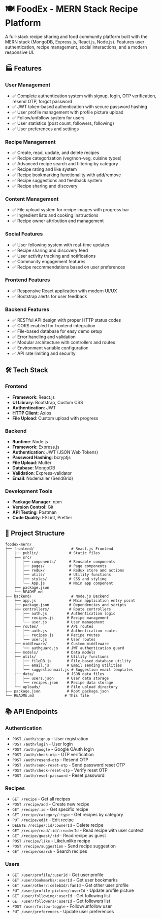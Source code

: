 # 🍽️ FoodEx - MERN Stack Recipe Platform

A full-stack recipe sharing and food community platform built with the MERN stack (MongoDB, Express.js, React.js, Node.js). Features user authentication, recipe management, social interactions, and a modern responsive UI.

## 🏭 Features

### User Management
- ✅ Complete authentication system with signup, login, OTP verification, resend OTP, forgot password
- ✅ JWT token-based authentication with secure password hashing
- ✅ User profile management with profile picture upload
- ✅ Follow/unfollow system for users
- ✅ User statistics (post count, followers, following)
- ✅ User preferences and settings

### Recipe Management
- ✅ Create, read, update, and delete recipes
- ✅ Recipe categorization (veg/non-veg, cuisine types)
- ✅ Advanced recipe search and filtering by category
- ✅ Recipe rating and like system
- ✅ Recipe bookmarking functionality with add/remove
- ✅ Recipe suggestions and feedback system
- ✅ Recipe sharing and discovery

### Content Management
- ✅ File upload system for recipe images with progress bar
- ✅ Ingredient lists and cooking instructions
- ✅ Recipe owner attribution and management

### Social Features
- ✅ User following system with real-time updates
- ✅ Recipe sharing and discovery feed
- ✅ User activity tracking and notifications
- ✅ Community engagement features
- ✅ Recipe recommendations based on user preferences

### Frontend Features
- ✅ Responsive React application with modern UI/UX
- ✅ Bootstrap alerts for user feedback

### Backend Features
- ✅ RESTful API design with proper HTTP status codes
- ✅ CORS enabled for frontend integration
- ✅ File-based database for easy demo setup
- ✅ Error handling and validation
- ✅ Modular architecture with controllers and routes
- ✅ Environment variable configuration
- ✅ API rate limiting and security

## 🛠️ Tech Stack

### Frontend
- **Framework**: React.js
- **UI Library**: Bootstrap, Custom CSS
- **Authentication**: JWT
- **HTTP Client**: Axios
- **File Upload**: Custom upload with progress

### Backend
- **Runtime**: Node.js
- **Framework**: Express.js
- **Authentication**: JWT (JSON Web Tokens)
- **Password Hashing**: bcryptjs
- **File Upload**: Multer
- **Database**: MongoDB
- **Validation**: Express-validator
- **Email**: Nodemailer (SendGrid)

### Development Tools
- **Package Manager**: npm
- **Version Control**: Git
- **API Testing**: Postman
- **Code Quality**: ESLint, Prettier

## 📁 Project Structure

```
foodex-mern/
├── frontend/                 # React.js Frontend
│   ├── public/              # Static files
│   ├── src/
│   │   ├── components/      # Reusable components
│   │   ├── pages/           # Page components
│   │   ├── redux/           # Redux store and actions
│   │   ├── utils/           # Utility functions
│   │   ├── styles/          # CSS and styling
│   │   └── App.js           # Main app component
│   ├── package.json
│   └── README.md
├── backend/                  # Node.js Backend
│   ├── app.js               # Main application entry point
│   ├── package.json         # Dependencies and scripts
│   ├── controllers/         # Route controllers
│   │   ├── auth.js         # Authentication logic
│   │   ├── recipes.js      # Recipe management
│   │   └── user.js         # User management
│   ├── routes/             # API routes
│   │   ├── auth.js         # Authentication routes
│   │   ├── recipes.js      # Recipe routes
│   │   └── user.js         # User routes
│   ├── middleware/         # Custom middleware
│   │   └── authguard.js    # JWT authentication guard
│   ├── models/             # Data models
│   ├── utils/              # Utility functions
│   │   ├── fileDB.js       # File-based database utility
│   │   ├── email.js        # Email sending utilities
│   │   └── suggestionmail.js # Suggestion email templates
│   ├── data/               # JSON data files
│   │   ├── users.json      # User data storage
│   │   └── recipes.json    # Recipe data storage
│   └── uploads/            # File upload directory
├── package.json            # Root package.json
└── README.md              # This file
```

## 📚 API Endpoints

### Authentication
- `POST /auth/signup` - User registration
- `POST /auth/login` - User login
- `POST /auth/google` - Google OAuth login
- `POST /auth/check-otp` - OTP verification
- `POST /auth/resend-otp` - Resend OTP
- `POST /auth/send-reset-otp` - Send password reset OTP
- `POST /auth/check-reset-otp` - Verify reset OTP
- `POST /auth/reset-password` - Reset password

### Recipes
- `GET /recipe` - Get all recipes
- `POST /recipe/add` - Create new recipe
- `GET /recipe/:id` - Get specific recipe
- `GET /recipe/category/:type` - Get recipes by category
- `PUT /recipe/edit` - Edit recipe
- `DELETE /recipe/:id/:ownerId` - Delete recipe
- `GET /recipe/read/:id/:readerId` - Read recipe with user context
- `GET /recipe/guest/:id` - Read recipe as guest
- `POST /recipe/like` - Like/unlike recipe
- `POST /recipe/suggestion` - Send recipe suggestion
- `GET /recipe/search` - Search recipes

### Users
- `GET /user/profile/:userId` - Get user profile
- `GET /user/bookmarks/:userId` - Get user bookmarks
- `GET /user/other/:celebId/:fanId` - Get other user profile
- `PUT /user/profile-picture/:userId` - Update profile picture
- `GET /user/following/:userId` - Get following list
- `GET /user/followers/:userId` - Get followers list
- `POST /user/follow-toggle` - Follow/unfollow user
- `PUT /user/preferences` - Update user preferences

